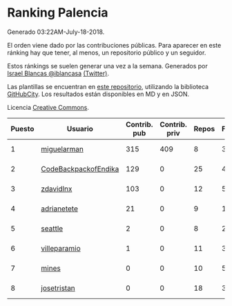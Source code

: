 # Ranking Palencia

Generado 03:22AM-July-18-2018.

El orden viene dado por las contribuciones públicas. Para aparecer en este ránking hay que tener, al menos, un repositorio público y un seguidor.

Estos ránkings se suelen generar una vez a la semana. Generados por [Israel Blancas @iblancasa](https://github.com/iblancasa/) [(Twitter)](https://twitter.com/iblancasa).

Las plantillas se encuentran en [este repositorio](https://github.com/iblancasa/GH-Spanish-Ranking), utilizando la biblioteca [GitHubCity](https://github.com/iblancasa/GitHubCity). Los resultados están disponibles en MD y en JSON.

Licencia [Creative Commons](https://creativecommons.org/licenses/by/4.0/).

| Puesto   |  Usuario  | Contrib. pub | Contrib. priv |Repos| Followers | Desde |  Avatar  |
|----------|-----------|--------------|---------------|-----|-----------|-------|----------|
|1|[miguelarman](https://github.com/miguelarman)|315|409|8|3|2016-10-13|![miguelarman]()|
|2|[CodeBackpackofEndika](https://github.com/CodeBackpackofEndika)|129|0|25|4|2017-09-25|![CodeBackpackofEndika]()|
|3|[zdavidlnx](https://github.com/zdavidlnx)|103|0|12|5|2011-07-28|![zdavidlnx]()|
|4|[adrianetete](https://github.com/adrianetete)|21|0|9|14|2014-03-13|![adrianetete]()|
|5|[seattle](https://github.com/seattle)|2|0|8|2|2011-02-14|![seattle]()|
|6|[villeparamio](https://github.com/villeparamio)|1|0|11|3|2015-12-01|![villeparamio]()|
|7|[mines](https://github.com/mines)|0|0|10|5|2011-03-07|![mines]()|
|8|[josetristan](https://github.com/josetristan)|0|0|18|3|2011-07-15|![josetristan]()|
